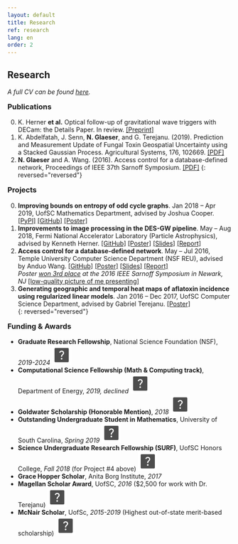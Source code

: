 ```yaml
---
layout: default
title: Research
ref: research
lang: en
order: 2
---
```


## Research 

<li style="display: inline;">
  <a target="_blank" target="_blank" href="https://orcid.org/{{ site.orcid }}">
    <i class="ai ai-orcid"></i></a>
</li>
<li style="display: inline;">
  <a target="_blank" href="https://scholar.google.com/citations?user={{ site.google_scholar }}">
    <i class="ai ai-google-scholar" style="margin-bottom: 20px;"></i>
  </a>
</li>

*A full CV can be found [here](files/Glaeser_CV_STEM5.pdf).*

<style>
h3 {
  margin-top: 15px;
}
</style>

### Publications

0. K. Herner **et al.** Optical follow-up of gravitational wave triggers with DECam: the Details Paper. In review. [\[Preprint\]](https://arxiv.org/pdf/2001.06551.pdf)
0. K. Abdelfatah, J. Senn, **N. Glaeser**, and G. Terejanu. (2019). Prediction and Measurement Update of Fungal Toxin Geospatial Uncertainty using a Stacked Gaussian Process. Agricultural Systems, 176, 102669. [\[PDF\]](https://doi.org/10.1016%2Fj.agsy.2019.102662)
0. **N. Glaeser** and A. Wang. (2016). Access control for a database-defined network, Proceedings of IEEE 37th Sarnoff Symposium. [\[PDF\]](http://dx.doi.org/10.1109/SARNOF.2016.7846728)
{: reversed="reversed"}

### Projects

0. **Improving bounds on entropy of odd cycle graphs**. Jan 2018 – Apr 2019, UofSC Mathematics Department, advised by Joshua Cooper.
[\[PyPI\]](https://pypi.org/project/graph-cyclone/)
[\[GitHub\]](https://github.com/nglaeser/graph_cyclone)
[\[Poster\]](files/graphentropy/DiscoverUSC-Glaeser,Noemi.pdf)  
0. **Improvements to image processing in the DES-GW pipeline**. May – Aug 2018, Fermi National Accelerator Laboratory (Particle Astrophysics), advised by Kenneth Herner.
[\[GitHub\]](https://github.com/SSantosLab/gw_workflow)
[\[Poster\]](files/fermilab/Glaeser_poster.pdf)
[\[Slides\]](files/fermilab/Glaeser_slides.pdf)
[\[Report\]](files/fermilab/Glaeser_SIST-final.pdf)  
0. **Access control for a database-defined network**. May – Jul 2016, Temple University Computer Science Department (NSF REU), advised by Anduo Wang.
[\[GitHub\]](https://github.com/ravel-net/REU-access-control)
[\[Poster\]](files/TempleREU/NGlaeser-poster-Sarnoff.pdf)
[\[Slides\]](files/TempleREU/Glaeser_midterm_slides.pdf)
[\[Report\]](files/TempleREU/Glaeser_final.pdf)  
   *Poster [won 3rd place](files/TempleREU/thirdplace.jpg) at the 2016 IEEE Sarnoff Symposium in Newark, NJ* [\[low-quality picture of me presenting\]](files/TempleREU/presentingSarnoff.jpg)  
0. **Generating geographic and temporal heat maps of aflatoxin incidence using regularized linear models**. Jan 2016 – Dec 2017, UofSC Computer Science Department, advised by Gabriel Terejanu.
[\[Poster\]](files/aflatoxin/NGlaeser-poster.pdf)  
{: reversed="reversed"}

### Funding & Awards

- **Graduate Research Fellowship**, National Science Foundation (NSF), *2019-2024* [![What's that?](_includes/question.svg "What's that?")](https://www.nsfgrfp.org/)
- **Computational Science Fellowship (Math & Computing track)**, Department of Energy, *2019, declined* [![What's that?](_includes/question.svg "What's that?")](https://www.krellinst.org/csgf/about-doe-csgf/math-cs-track)
- **Goldwater Scholarship (Honorable Mention)**, *2018* [![What's that?](_includes/question.svg "What's that?")](https://goldwater.scholarsapply.org/)
- **Outstanding Undergraduate Student in Mathematics**, University of South Carolina, *Spring 2019* [![What's that?](_includes/question.svg "What's that?")](https://sc.edu/study/colleges_schools/artsandsciences/mathematics/study/awards_scholarships/index.php)
- **Science Undergraduate Research Fellowship (SURF)**, UofSC Honors College, *Fall 2018* (for Project #4 above) [![What's that?](_includes/question.svg "What's that?")](https://www.sc.edu/study/colleges_schools/honors_college/internal/beyond_the_classroom/undergraduate_research/surf_and_exploration_grants/index.php)
- **Grace Hopper Scholar**, Anita Borg Institute, *2017* 
- **Magellan Scholar Award**, UofSC, *2016* ($2,500 for work with Dr. Terejanu) [![What's that?](_includes/question.svg "What's that?")](https://sc.edu/about/offices_and_divisions/undergraduate_research/apply_for_funding/our_funding/magellan-scholar-award/index.php)
- **McNair Scholar**, UofSc, *2015-2019* (Highest out-of-state merit-based scholarship) [![What's that?](_includes/question.svg "What's that?")](https://www.sc.edu/about/offices_and_divisions/fellowships_and_scholar_programs/top_scholars/index.php)

